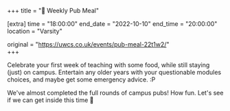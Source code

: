 +++
title = "🍔 Weekly Pub Meal"

[extra]
time = "18:00:00"
end_date = "2022-10-10"
end_time = "20:00:00"
location = "Varsity"

original = "https://uwcs.co.uk/events/pub-meal-22t1w2/"    
+++

Celebrate your first week of teaching with some food, while still staying (just) on campus. Entertain any older years with your questionable modules choices, and maybe get some emergency advice. :P

We've almost completed the full rounds of campus pubs\! How fun. Let's see if we can get inside this time 😬

